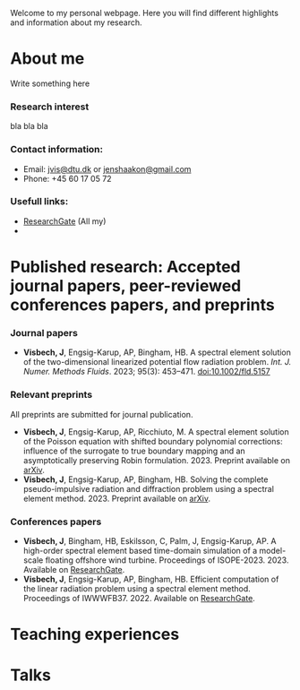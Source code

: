 Welcome to my personal webpage. Here you will find different highlights and information about my research.



# About me
Write something here

### Research interest
bla bla bla

### Contact information:
* Email: jvis@dtu.dk or jenshaakon@gmail.com
* Phone: +45 60 17 05 72

### Usefull links:
* [ResearchGate](https://www.researchgate.net/profile/Jens_Visbech) (All my)
* 






# Published research: Accepted journal papers, peer-reviewed conferences papers, and preprints

### Journal papers
* **Visbech, J**, Engsig-Karup, AP, Bingham, HB. A spectral element solution of the two-dimensional linearized potential flow radiation problem. _Int. J. Numer. Methods Fluids_. 2023; 95(3): 453–471. [doi:10.1002/fld.5157](https://onlinelibrary.wiley.com/doi/10.1002/fld.5157)

### Relevant preprints
All preprints are submitted for journal publication.
* **Visbech, J**, Engsig-Karup, AP, Ricchiuto, M. A spectral element solution of the Poisson equation with shifted boundary polynomial corrections: influence of the surrogate to true boundary mapping and an asymptotically preserving Robin formulation. 2023. Preprint available on [arXiv](https://arxiv.org/abs/2310.17621).
* **Visbech, J**, Engsig-Karup, AP, Bingham, HB. Solving the complete pseudo-impulsive radiation and diffraction problem using a spectral element method. 2023. Preprint available on [arXiv](https://arxiv.org/abs/2306.12854).

### Conferences papers
* **Visbech, J**,  Bingham, HB, Eskilsson, C, Palm, J, Engsig-Karup, AP. A high-order spectral element based time-domain simulation of a model-scale floating offshore wind turbine. Proceedings of ISOPE-2023. 2023. Available on [ResearchGate](https://www.researchgate.net/publication/369269201_A_High-order_Spectral_Element_based_Time-Domain_Simulation_of_a_Model-Scale_Floating_Offshore_Wind_Turbine).
* **Visbech, J**, Engsig-Karup, AP, Bingham, HB. Efficient computation of the linear radiation problem using a spectral element method. Proceedings of IWWWFB37. 2022. Available on [ResearchGate](https://www.researchgate.net/publication/360261450_Efficient_Computation_of_the_Linear_Radiation_Problem_using_a_Spectral_Element_Method).

# Teaching experiences


# Talks 

